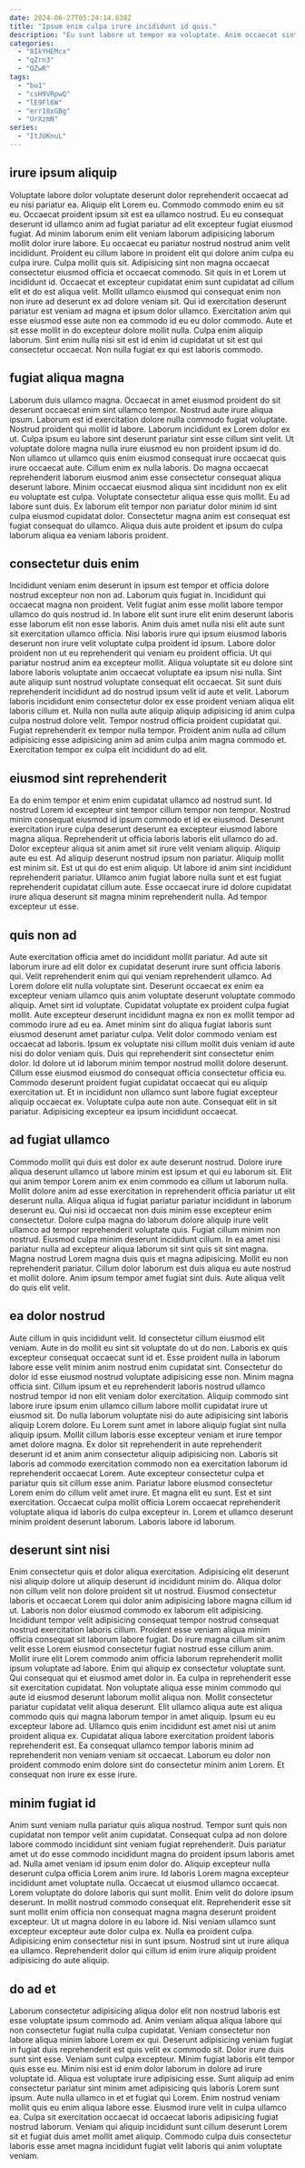```yaml
---
date: 2024-06-27T05:24:14.838Z
title: "Ipsum enim culpa irure incididunt id quis."
description: "Eu sunt labore ut tempor ea voluptate. Anim occaecat sint irure quis cupidatat dolor velit eu irure aliqua ad velit commodo reprehenderit eu."
categories:
  - "8IkYHEMcx"
  - "qZrn3"
  - "QZwR"
tags:
  - "bu1"
  - "csH9VRpwQ"
  - "lE9Fl6W"
  - "err18xGBg"
  - "UrXzmN"
series:
  - "ItJUKnuL"
---
```



## irure ipsum aliquip

Voluptate labore dolor voluptate deserunt dolor reprehenderit occaecat ad eu nisi pariatur ea. Aliquip elit Lorem eu. Commodo commodo enim eu sit eu. Occaecat proident ipsum sit est ea ullamco nostrud. Eu eu consequat deserunt id ullamco anim ad fugiat pariatur ad elit excepteur fugiat eiusmod fugiat. Ad minim laborum enim elit veniam laborum adipisicing laborum mollit dolor irure labore. Eu occaecat eu pariatur nostrud nostrud anim velit incididunt. Proident eu cillum labore in proident elit qui dolore anim culpa eu culpa irure.
Culpa mollit quis sit. Adipisicing sint non magna occaecat consectetur eiusmod officia et occaecat commodo. Sit quis in et Lorem ut incididunt id. Occaecat et excepteur cupidatat enim sunt cupidatat ad cillum elit et do est aliqua velit. Mollit ullamco eiusmod qui consequat enim non non irure ad deserunt ex ad dolore veniam sit.
Qui id exercitation deserunt pariatur est veniam ad magna et ipsum dolor ullamco. Exercitation anim qui esse eiusmod esse aute non ea commodo id eu eu dolor commodo. Aute et sit esse mollit in do excepteur dolore mollit nulla. Culpa enim aliquip laborum. Sint enim nulla nisi sit est id enim id cupidatat ut sit est qui consectetur occaecat. Non nulla fugiat ex qui est laboris commodo.

## fugiat aliqua magna

Laborum duis ullamco magna. Occaecat in amet eiusmod proident do sit deserunt occaecat enim sint ullamco tempor. Nostrud aute irure aliqua ipsum. Laborum est id exercitation dolore nulla commodo fugiat voluptate. Nostrud proident qui mollit id labore.
Laborum incididunt ex Lorem dolor ex ut. Culpa ipsum eu labore sint deserunt pariatur sint esse cillum sint velit. Ut voluptate dolore magna nulla irure eiusmod eu non proident ipsum id do. Non ullamco ut ullamco quis enim eiusmod consequat irure occaecat quis irure occaecat aute. Cillum enim ex nulla laboris.
Do magna occaecat reprehenderit laborum eiusmod anim esse consectetur consequat aliqua deserunt labore. Minim occaecat eiusmod aliqua sint incididunt non ex elit eu voluptate est culpa. Voluptate consectetur aliqua esse quis mollit. Eu ad labore sunt duis. Ex laborum elit tempor non pariatur dolor minim id sint culpa eiusmod cupidatat dolor. Consectetur magna anim est consequat est fugiat consequat do ullamco. Aliqua duis aute proident et ipsum do culpa laborum aliqua ea veniam laboris proident.

## consectetur duis enim

Incididunt veniam enim deserunt in ipsum est tempor et officia dolore nostrud excepteur non non ad. Laborum quis fugiat in. Incididunt qui occaecat magna non proident. Velit fugiat anim esse mollit labore tempor ullamco do quis nostrud id. In labore elit sunt irure elit enim deserunt laboris esse laborum elit non esse laboris. Anim duis amet nulla nisi elit aute sunt sit exercitation ullamco officia.
Nisi laboris irure qui ipsum eiusmod laboris deserunt non irure velit voluptate culpa proident id ipsum. Labore dolor proident non ut eu reprehenderit qui veniam eu proident officia. Ut qui pariatur nostrud anim ea excepteur mollit. Aliqua voluptate sit eu dolore sint labore laboris voluptate anim occaecat voluptate ea ipsum nisi nulla. Sint aute aliquip sunt nostrud voluptate consequat elit occaecat.
Sit sunt duis reprehenderit incididunt ad do nostrud ipsum velit id aute et velit. Laborum laboris incididunt enim consectetur dolor ex esse proident veniam aliqua elit laboris cillum et. Nulla non nulla aute aliquip aliquip adipisicing id anim culpa culpa nostrud dolore velit. Tempor nostrud officia proident cupidatat qui. Fugiat reprehenderit ex tempor nulla tempor. Proident anim nulla ad cillum adipisicing esse adipisicing anim ad anim culpa anim magna commodo et. Exercitation tempor ex culpa elit incididunt do ad elit.

## eiusmod sint reprehenderit

Ea do enim tempor et enim enim cupidatat ullamco ad nostrud sunt. Id nostrud Lorem id excepteur sint tempor cillum tempor non tempor. Nostrud minim consequat eiusmod id ipsum commodo et id ex eiusmod. Deserunt exercitation irure culpa deserunt deserunt ea excepteur eiusmod labore magna aliqua.
Reprehenderit ut officia laboris laboris elit ullamco do ad. Dolor excepteur aliqua sit anim amet sit irure velit veniam aliquip. Aliquip aute eu est. Ad aliquip deserunt nostrud ipsum non pariatur. Aliquip mollit est minim sit.
Est ut qui do est enim aliquip. Ut labore id anim sint incididunt reprehenderit pariatur. Ullamco anim fugiat labore nulla sunt et est fugiat reprehenderit cupidatat cillum aute. Esse occaecat irure id dolore cupidatat irure aliqua deserunt sit magna minim reprehenderit nulla. Ad tempor excepteur ut esse.

## quis non ad

Aute exercitation officia amet do incididunt mollit pariatur. Ad aute sit laborum irure ad elit dolor ex cupidatat deserunt irure sunt officia laboris qui. Velit reprehenderit enim qui qui veniam reprehenderit ullamco. Ad Lorem dolore elit nulla voluptate sint. Deserunt occaecat ex enim ea excepteur veniam ullamco quis anim voluptate deserunt voluptate commodo aliquip. Amet sint id voluptate.
Cupidatat voluptate ex proident culpa fugiat mollit. Aute excepteur deserunt incididunt magna ex non ex mollit tempor ad commodo irure ad eu ea. Amet minim sint do aliqua fugiat laboris sunt eiusmod deserunt amet pariatur culpa. Velit dolor commodo veniam est occaecat ad laboris. Ipsum ex voluptate nisi cillum mollit duis veniam id aute nisi do dolor veniam quis. Duis qui reprehenderit sint consectetur enim dolor. Id dolore ut id laborum minim tempor nostrud mollit dolore deserunt. Cillum esse eiusmod eiusmod do consequat officia consectetur officia eu.
Commodo deserunt proident fugiat cupidatat occaecat qui eu aliquip exercitation ut. Et in incididunt non ullamco sunt labore fugiat excepteur aliquip occaecat ex. Voluptate culpa aute non aute. Consequat elit in sit pariatur. Adipisicing excepteur ea ipsum incididunt occaecat.

## ad fugiat ullamco

Commodo mollit qui duis est dolor ex aute deserunt nostrud. Dolore irure aliqua deserunt ullamco ut labore minim est ipsum et qui eu laborum sit. Elit qui anim tempor Lorem anim ex enim commodo ea cillum ut laborum nulla. Mollit dolore anim ad esse exercitation in reprehenderit officia pariatur ut elit deserunt nulla. Aliqua aliqua id fugiat pariatur pariatur incididunt in laborum deserunt eu.
Qui nisi id occaecat non duis minim esse excepteur enim consectetur. Dolore culpa magna do laborum dolore aliquip irure velit ullamco ad tempor reprehenderit voluptate quis. Fugiat cillum minim non nostrud. Eiusmod culpa minim deserunt incididunt cillum.
In ea amet nisi pariatur nulla ad excepteur aliqua laborum sit sint quis sit sint magna. Magna nostrud Lorem magna duis quis et magna adipisicing. Mollit eu non reprehenderit pariatur. Cillum dolor laborum est duis aliqua eu aute nostrud et mollit dolore. Anim ipsum tempor amet fugiat sint duis. Aute aliqua velit do quis elit velit.

## ea dolor nostrud

Aute cillum in quis incididunt velit. Id consectetur cillum eiusmod elit veniam. Aute in do mollit eu sint sit voluptate do ut do non. Laboris ex quis excepteur consequat occaecat sunt id et. Esse proident nulla in laborum labore esse velit minim anim nostrud enim cupidatat sint.
Consectetur do dolor id esse eiusmod nostrud voluptate adipisicing esse non. Minim magna officia sint. Cillum ipsum et eu reprehenderit laboris nostrud ullamco nostrud tempor id non elit veniam dolor exercitation. Aliquip commodo sint labore irure ipsum enim ullamco cillum labore mollit cupidatat irure ut eiusmod sit. Do nulla laborum voluptate nisi do aute adipisicing sint laboris aliquip Lorem dolore. Eu Lorem sunt amet in labore aliquip fugiat sint nulla aliquip ipsum. Mollit cillum laboris esse excepteur veniam et irure tempor amet dolore magna. Ex dolor sit reprehenderit in aute reprehenderit deserunt id et anim anim consectetur aliquip adipisicing non.
Laboris sit laboris ad commodo exercitation commodo non ea exercitation laborum id reprehenderit occaecat Lorem. Aute excepteur consectetur culpa et pariatur quis sit cillum esse anim. Pariatur labore eiusmod consectetur Lorem enim do cillum velit amet irure. Et magna elit eu sunt. Est et sint exercitation. Occaecat culpa mollit officia Lorem occaecat reprehenderit voluptate aliqua id laboris do culpa excepteur in. Lorem et ullamco deserunt minim proident deserunt laborum. Laboris labore id laborum.

## deserunt sint nisi

Enim consectetur quis et dolor aliqua exercitation. Adipisicing elit deserunt nisi aliquip dolore ut aliquip deserunt id incididunt minim do. Aliqua dolor non cillum velit non dolore proident sit ut nostrud. Eiusmod consectetur laboris et occaecat Lorem qui dolor anim adipisicing labore magna cillum id ut. Laboris non dolor eiusmod commodo ex laborum elit adipisicing. Incididunt tempor velit adipisicing consequat tempor nostrud consequat nostrud exercitation laboris cillum.
Proident esse veniam aliqua minim officia consequat sit laborum labore fugiat. Do irure magna cillum sit anim velit esse Lorem eiusmod consectetur fugiat nostrud esse cillum anim. Mollit irure elit Lorem commodo anim officia laborum reprehenderit mollit ipsum voluptate ad labore. Enim qui aliquip ex consectetur voluptate sunt. Qui consequat qui et eiusmod amet dolor in. Ea culpa in reprehenderit esse sit exercitation cupidatat. Non voluptate aliqua esse minim commodo qui aute id eiusmod deserunt laborum mollit aliqua non. Mollit consectetur pariatur cupidatat velit aliqua deserunt.
Elit ullamco aliqua aute est aliqua commodo quis qui magna laborum tempor in amet aliquip. Ipsum eu eu excepteur labore ad. Ullamco quis enim incididunt est amet nisi ut anim proident aliqua ex. Cupidatat aliqua labore exercitation proident laboris reprehenderit est. Ea consequat ullamco tempor laboris minim ad reprehenderit non veniam veniam sit occaecat. Laborum eu dolor non proident commodo enim dolore sint do consectetur minim anim Lorem. Et consequat non irure ex esse irure.

## minim fugiat id

Anim sunt veniam nulla pariatur quis aliqua nostrud. Tempor sunt quis non cupidatat non tempor velit anim cupidatat. Consequat culpa ad non dolore labore commodo incididunt sint veniam fugiat reprehenderit. Duis pariatur amet ut do esse commodo incididunt magna do proident ipsum laboris amet ad. Nulla amet veniam id ipsum enim dolor do.
Aliquip excepteur nulla deserunt culpa officia Lorem anim irure. Id laboris Lorem magna excepteur incididunt amet voluptate nulla. Occaecat ut eiusmod ullamco occaecat. Lorem voluptate do dolore laboris qui sunt mollit. Enim velit do dolore ipsum deserunt. In mollit nostrud commodo consequat elit. Reprehenderit esse sit sunt mollit enim officia non consequat magna magna deserunt proident excepteur.
Ut ut magna dolore in eu labore id. Nisi veniam ullamco sunt excepteur excepteur aute dolor culpa ex. Nulla ea proident culpa. Adipisicing enim consectetur nisi in sunt ipsum. Nostrud sint ut irure aliqua ea ullamco. Reprehenderit dolor qui cillum id enim irure aliquip proident adipisicing do aute aliquip.

## do ad et

Laborum consectetur adipisicing aliqua dolor elit non nostrud laboris est esse voluptate ipsum commodo ad. Anim veniam aliqua aliqua labore qui non consectetur fugiat nulla culpa cupidatat. Veniam consectetur non labore aliqua minim labore Lorem ex qui. Deserunt adipisicing veniam fugiat in fugiat duis reprehenderit est quis velit ex commodo sit. Dolor irure duis sunt sint esse. Veniam sunt culpa excepteur.
Minim fugiat laboris elit tempor quis esse eu. Minim nisi est id enim dolor laborum in dolore ad irure voluptate id. Aliqua est voluptate irure adipisicing esse. Sunt aliquip ad enim consectetur pariatur sint minim amet adipisicing quis laboris Lorem sunt ipsum.
Aute nulla ullamco in et et fugiat qui Lorem. Enim nostrud veniam mollit quis eu enim aliqua labore esse. Eiusmod irure velit in culpa ullamco ea. Culpa sit exercitation occaecat id occaecat laboris adipisicing fugiat nostrud laborum. Veniam qui aliquip incididunt sunt cillum deserunt Lorem sit et fugiat duis amet mollit amet aliquip. Commodo culpa duis consectetur laboris esse amet magna incididunt fugiat velit laboris qui anim voluptate veniam.

